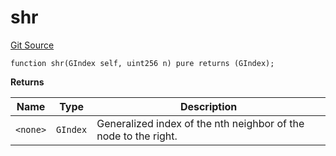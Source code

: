 # shr
[Git Source](https://github.com/lidofinance/community-staking-module/blob/5d5ee8e87614e268bb3181747a86b3f5fe7a75e2/src/lib/GIndex.sol)


```solidity
function shr(GIndex self, uint256 n) pure returns (GIndex);
```
**Returns**

|Name|Type|Description|
|----|----|-----------|
|`<none>`|`GIndex`|Generalized index of the nth neighbor of the node to the right.|



